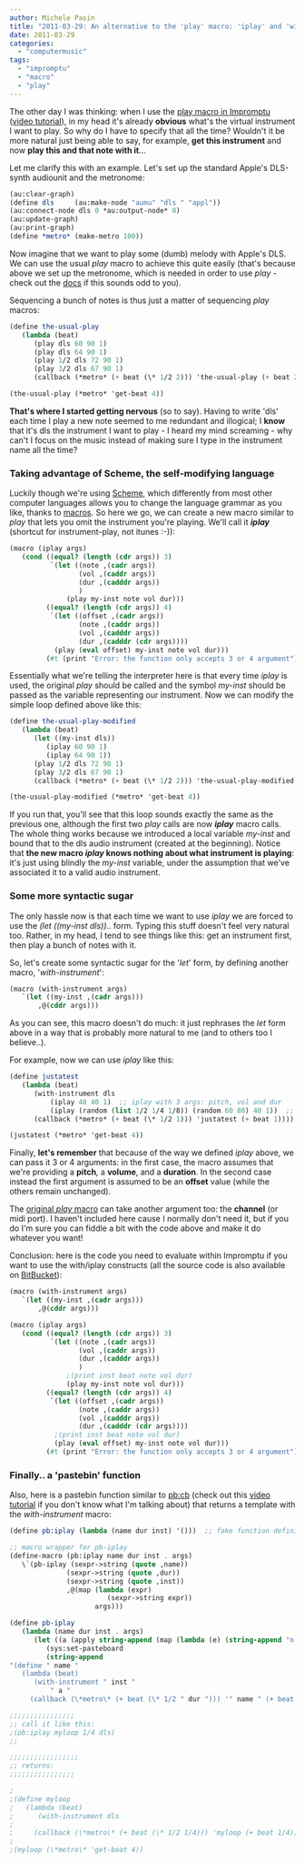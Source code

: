 ```yaml
---
author: Michele Pasin
title: "2011-03-29: An alternative to the 'play' macro: 'iplay' and 'with-instrument'"
date: 2011-03-29
categories: 
  - "computermusic"
tags: 
  - "impromptu"
  - "macro"
  - "play"
---
```


The other day I was thinking: when I use the [play macro in Impromptu](http://moso.com.au/wiki/index.php?title=Play)  ([video tutorial](http://impromptu.moso.com.au/resources.html#faq16)), in my head it's already **obvious** what's the virtual instrument I want to play. So why do I have to specify that all the time? Wouldn't it be more natural just being able to say, for example, **get this instrument** and now **play this and that note with it**...

Let me clarify this with an example. Let's set up the standard Apple's DLS-synth audiounit and the metronome:

```scheme
(au:clear-graph)
(define dls     (au:make-node "aumu" "dls " "appl"))
(au:connect-node dls 0 *au:output-node* 0)
(au:update-graph)
(au:print-graph)
(define *metro* (make-metro 100))
```

Now imagine that we want to play some (dumb) melody with Apple's DLS. We can use the usual _play_ macro to achieve this quite easily (that's because above we set up the metronome, which is needed in order to use _play_ - check out the [docs](http://moso.com.au/wiki/index.php?title=Play) if this sounds odd to you).

Sequencing a bunch of notes is thus just a matter of sequencing _play_ macros:

```scheme
(define the-usual-play
   (lambda (beat) 
      (play dls 60 90 1)
      (play dls 64 90 1)
      (play 1/2 dls 72 90 1)
      (play 3/2 dls 67 90 1)
      (callback (*metro* (+ beat (\* 1/2 2))) 'the-usual-play (+ beat 2))))

(the-usual-play (*metro* 'get-beat 4))
```

**That's where I started getting nervous** (so to say). Having to write 'dls' each time I play a new note seemed to me redundant and illogical; I **know** that it's dls the instrument I want to play - I heard my mind screaming - why can't I focus on the music instead of making sure I type in the instrument name all the time?

### Taking advantage of Scheme, the self-modifying language

Luckily though we're using [Scheme](http://www.michelepasin.org/blog/2010/08/10/learning-resources-about-scheme/), which differently from most other computer languages allows you to change the language grammar as you like, thanks to [macros](http://en.wikipedia.org/wiki/Macro_(computer_science)). So here we go, we can create a new macro similar to _play_ that lets you omit the instrument you're playing. We'll call it _**iplay**_ (shortcut for instrument-play, not itunes :-)):

```scheme
(macro (iplay args)  
   (cond ((equal? (length (cdr args)) 3)
          `(let ((note ,(cadr args))
                 (vol ,(caddr args))
                 (dur ,(cadddr args))
                 )
              (play my-inst note vol dur)))
         ((equal? (length (cdr args)) 4)
          `(let ((offset ,(cadr args))
                 (note ,(caddr args))
                 (vol ,(cadddr args))
                 (dur ,(cadddr (cdr args))))               
           (play (eval offset) my-inst note vol dur)))
         (#t (print "Error: the function only accepts 3 or 4 argument"))))
```

Essentially what we're telling the interpreter here is that every time _iplay_ is used, the original _play_ should be called and the symbol _my-inst_ should be passed as the variable representing our instrument. Now we can modify the simple loop defined above like this:

```scheme
(define the-usual-play-modified
   (lambda (beat) 
      (let ((my-inst dls))
         (iplay 60 90 1)
         (iplay 64 90 1))
      (play 1/2 dls 72 90 1)
      (play 3/2 dls 67 90 1)
      (callback (*metro* (+ beat (\* 1/2 2))) 'the-usual-play-modified (+ beat 2))))

(the-usual-play-modified (*metro* 'get-beat 4))
```

If you run that, you'll see that this loop sounds exactly the same as the previous one, although the first two _play_ calls are now _**iplay**_ macro calls. The whole thing works because we introduced a local variable _my-inst_ and bound that to the dls audio instrument (created at the beginning). Notice that **the new macro _iplay_ knows nothing about what instrument is playing**: it's just using blindly the _my-inst_ variable, under the assumption that we've associated it to a valid audio instrument.

### Some more syntactic sugar

The only hassle now is that each time we want to use _iplay_ we are forced to use the _(let ((my-inst dls)).._ form. Typing this stuff doesn't feel very natural too. Rather, in my head, I tend to see things like this: get an instrument first, then play a bunch of notes with it.

So, let's create some syntactic sugar for the '_let_' form, by defining another macro, '_with-instrument_':

```scheme
(macro (with-instrument args)
   `(let ((my-inst ,(cadr args)))
       ,@(cddr args)))
```

As you can see, this macro doesn't do much: it just rephrases the _let_ form above in a way that is probably more natural to me (and to others too I believe..).

For example, now we can use _iplay_ like this:

```scheme
(define justatest
   (lambda (beat)      
      (with-instrument dls 
          (iplay 48 40 1)  ;; iplay with 3 args: pitch, vol and dur
          (iplay (random (list 1/2 1/4 1/8)) (random 60 80) 40 1))  ;; 4 arguments: offset
      (callback (*metro* (+ beat (\* 1/2 1))) 'justatest (+ beat 1))))

(justatest (*metro* 'get-beat 4))
```

Finally, **let's remember** that because of the way we defined _iplay_ above, we can pass it 3 or 4 arguments: in the first case, the macro assumes that we're providing a **pitch**, a **volume**, and a **duration**. In the second case instead the first argument is assumed to be an **offset** value (while the others remain unchanged).

The [original _play_ macro](http://moso.com.au/wiki/index.php?title=Play) can take another argument too: the **channel** (or midi port). I haven't included here cause I normally don't need it, but if you do I'm sure you can fiddle a bit with the code above and make it do whatever you want!

Conclusion: here is the code you need to evaluate within Impromptu if you want to use the with/iplay constructs (all the source code is also available on [BitBucket](https://bitbucket.org/magicrebirth/impromptu_public/src/tip/_libs/playau.scm)):

```scheme
(macro (with-instrument args)
   `(let ((my-inst ,(cadr args)))
       ,@(cddr args)))

(macro (iplay args)
   (cond ((equal? (length (cdr args)) 3)
          `(let ((note ,(cadr args))
                 (vol ,(caddr args))
                 (dur ,(cadddr args))
                 )
              ;(print inst beat note vol dur)
              (play my-inst note vol dur)))
         ((equal? (length (cdr args)) 4)
          `(let ((offset ,(cadr args))
                 (note ,(caddr args))
                 (vol ,(cadddr args))
                 (dur ,(cadddr (cdr args))))
           ;(print inst beat note vol dur)
           (play (eval offset) my-inst note vol dur)))
         (#t (print "Error: the function only accepts 3 or 4 argument"))))
```

### Finally.. a 'pastebin' function

Also, here is a pastebin function similar to [pb:cb](http://moso.com.au/wiki/index.php?title=Pb:cb) (check out this [video tutorial](http://impromptu.moso.com.au/resources.html#faq15) if you don't know what I'm talking about) that returns a template with the _with-instrument_ macro:

```scheme
(define pb:iplay (lambda (name dur inst) '()))  ;; fake function definition, useful for autocompletion!

;; macro wrapper for pb-iplay
(define-macro (pb:iplay name dur inst . args)
   \`(pb-iplay (sexpr->string (quote ,name)) 
              (sexpr->string (quote ,dur))
              (sexpr->string (quote ,inst))
              ,@(map (lambda (expr)
                        (sexpr->string expr))
                     args)))

(define pb-iplay
   (lambda (name dur inst . args)
      (let ((a (apply string-append (map (lambda (e) (string-append "n      " e)) args))))
         (sys:set-pasteboard
         (string-append 
"(define " name "
   (lambda (beat) 
      (with-instrument " inst "
          " a "
     (callback (\*metro\* (+ beat (\* 1/2 " dur "))) '" name " (+ beat " dur ")))))nn(" name " (\*metro\* 'get-beat 4))")))))

;;;;;;;;;;;;;;;;
;; call it like this: 
;(pb:iplay myloop 1/4 dls)
;;

;;;;;;;;;;;;;;;;;
;; returns: 
;;;;;;;;;;;;;;;;

;
;(define myloop
;   (lambda (beat) 
;      (with-instrument dls
;
;     (callback (\*metro\* (+ beat (\* 1/2 1/4))) 'myloop (+ beat 1/4)))))
;
;(myloop (\*metro\* 'get-beat 4))
```

